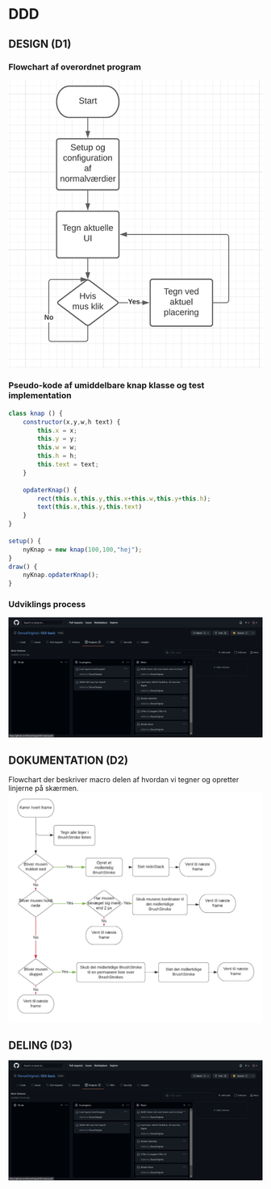 # DDD

## DESIGN (D1)
### Flowchart af overordnet program
![](DesignFlowChart.png)

### Pseudo-kode af umiddelbare knap klasse og test implementation
```js
class knap () {
    constructor(x,y,w,h text) {
        this.x = x;
        this.y = y;
        this.w = w;
        this.h = h;
        this.text = text;
    }

    opdaterKnap() {
        rect(this.x,this.y,this.x+this.w,this.y+this.h);
        text(this.x,this.y,this.text)
    }
}

setup() {
    nyKnap = new knap(100,100,"hej");
}
draw() {
    nyKnap.opdaterKnap();
}
```

### Udviklings process
![](agile-scrum.png)

## DOKUMENTATION (D2)

Flowchart der beskriver macro delen af hvordan vi tegner og opretter linjerne på skærmen.
![](BrushStrokeFlowChart.png)

## DELING (D3)
![](agile-scrum.png)